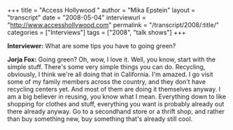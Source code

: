 +++
title = "Access Hollywood "
author = "Mika Epstein"
layout = "transcript"
date = "2008-05-04"
interviewurl = "http://www.accesshollywood.com"
permalink = "/transcript/2008/:title/"
categories = ["Interviews"]
tags = ["2008", "talk shows"]
+++

**Interviewer:** What are some tips you have to going green?

**Jorja Fox:** Going green? Oh, wow, I love it. Well, you know, start with the simple stuff. There's some very simple things you can do. Recycling, obviously, I think we're all doing that in California. I'm amazed. I go visit some of my family members across the country, and they don't have recycling centers yet. And most of them are doing it themselves anyway. I am a big believer in reusing, you know what I mean. Everything down to like shopping for clothes and stuff, everything you want is probably already out there already anyway. Go to a secondhand store or a thrift shop, and rather than buy something new, buy something that's already still cool. 